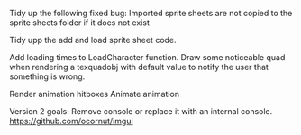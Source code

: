 Tidy up the following fixed bug: Imported sprite sheets are not copied to the sprite sheets folder if it does not exist

Tidy upp the add and load sprite sheet code.

Add loading times to LoadCharacter function.
Draw some noticeable quad when rendering a texquadobj with default value to notify the user that something is wrong.

Render animation hitboxes
Animate animation

Version 2 goals:
Remove console or replace it with an internal console. https://github.com/ocornut/imgui
